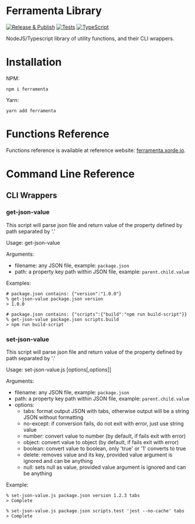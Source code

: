# Ferramenta Library

[![Release & Publish](https://github.com/xorders/ferramenta/actions/workflows/publish.yml/badge.svg)](https://github.com/xorde-labs/ferramenta/actions/workflows/publish.yml)
[![Tests](https://github.com/xorders/ferramenta/actions/workflows/tests.yml/badge.svg)](https://github.com/xorde-labs/ferramenta/actions/workflows/tests.yml)
[![TypeScript](https://img.shields.io/badge/%3C%2F%3E-TypeScript-%230074c1.svg)](http://www.typescriptlang.org/)

NodeJS/Typescript library of utility functions, and their CLI wrappers.

# Installation

NPM:

```shell
npm i ferramenta
```

Yarn:

```shell
yarn add ferramenta
```

# Functions Reference

Functions reference is available at reference website: [ferramenta.xorde.io](https://ferramenta.xorde.io).

# Command Line Reference

## CLI Wrappers

### get-json-value

This script will parse json file and return value of the property defined by path separated by '.'

Usage: get-json-value <filename> <path>

Arguments:
- filename: any JSON file, example: `package.json`
- path: a property key path within JSON file, example: `parent.child.value`

Examples:

```shell
# package.json contains: {"version":"1.0.0"}
% get-json-value package.json version
> 1.0.0

# package.json contains: {"scripts":{"build":"npm run build-script"}}
% get-json-value package.json scripts.build
> npm run build-script
```

### set-json-value

This script will parse json file and return value of the property defined by path separated by '.'

Usage: set-json-value.js <filename> <path> <value> [options[,options]]

Arguments:
- filename: any JSON file, example: `package.json`
- path: a property key path within JSON file, example: `parent.child.value`
- options:
  - tabs: format output JSON with tabs, otherwise output will be a string JSON without formatting
  - no-except: if conversion fails, do not exit with error, just use string value
  - number: convert value to number (by default, if fails exit with error)
  - object: convert value to object (by default, if fails exit with error)
  - boolean: convert value to boolean, only 'true' or '1' converts to true
  - delete: removes value and its key, provided value argument is ignored and can be anything
  - null: sets null as value, provided value argument is ignored and can be anything

Example:

```shell
% set-json-value.js package.json version 1.2.3 tabs
> Complete

% set-json-value.js package.json scripts.test 'jest --no-cache' tabs
> Complete
```
